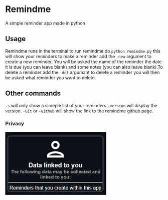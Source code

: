 # Remindme

A simple reminder app made in python
## Usage
Remindme runs in the terminal to run remindme do `python remindme.py` this will show your reminders to make a reminder add the `-new` argument to create a new reminder. You will be asked the name of the reminder the date it is due (you can leave blank) and some notes (you can also leave blank).To delete a reminder add the `-del` argumant to delete a reminder you will then be asked what reminder you want to delete.
## Other commands
`-s` will only show a simeple list of your reminders.`-version` will display the version. `-Git` or `-Github` will show the link to the remindme github page.
### Privacy
![](https://raw.githubusercontent.com/awesomelewis2007/Remindme/main/Documantation/privacy.png)
